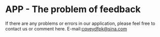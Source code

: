 # APP - The problem of feedback

If there are any problems or errors in our application, please feel free to contact us or comment here. E-mail:cqveydfpk@sina.com
